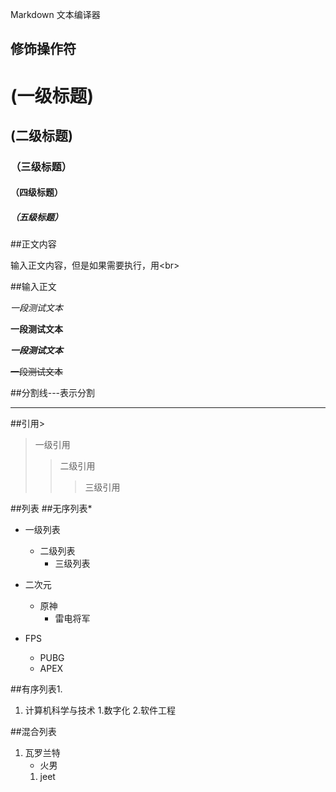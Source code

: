 Markdown 文本编译器 <br>

## 修饰操作符

# (一级标题)
## (二级标题)
### （三级标题）
#### （四级标题）
##### （五级标题）

##正文内容

  输入正文内容，但是如果需要执行，用\<br\>

##输入正文 
  
  *一段测试文本*

  **一段测试文本**

  ***一段测试文本***

  ~~一段测试文本~~

##分割线\-\-\-表示分割
  
---

##引用\>
> 一级引用 
>> 二级引用
>>> 三级引用

##列表
##无序列表\*
* 一级列表
  * 二级列表
    * 三级列表

* 二次元
  * 原神
    * 雷电将军

* FPS
  * PUBG
  * APEX

##有序列表1.
1. 计算机科学与技术
   1.数字化
   2.软件工程


##混合列表
1. 瓦罗兰特 
   * 火男
   1. jeet






